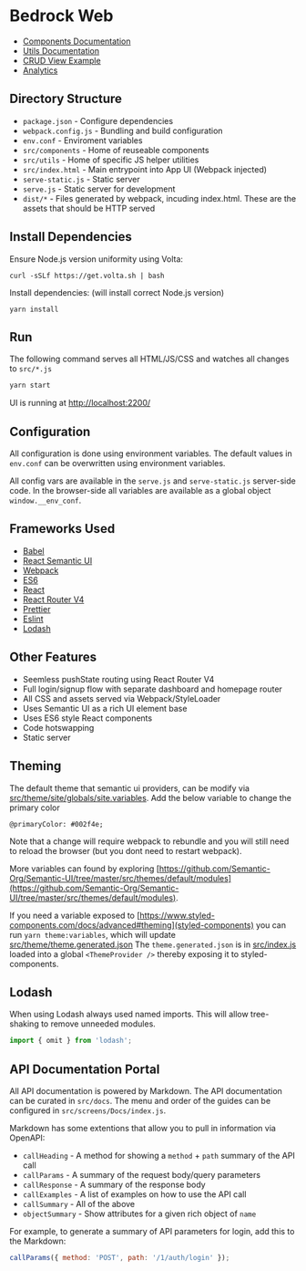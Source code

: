 # Bedrock Web

- [Components Documentation](src/components)
- [Utils Documentation](src/utils)
- [CRUD View Example](src/screens/Shops/index.js)
- [Analytics](src/utils/analytics/README.md)

## Directory Structure

- `package.json` - Configure dependencies
- `webpack.config.js` - Bundling and build configuration
- `env.conf` - Enviroment variables
- `src/components` - Home of reuseable components
- `src/utils` - Home of specific JS helper utilities
- `src/index.html` - Main entrypoint into App UI (Webpack injected)
- `serve-static.js` - Static server
- `serve.js` - Static server for development
- `dist/*` - Files generated by webpack, incuding index.html. These are the assets that should be HTTP served

## Install Dependencies

Ensure Node.js version uniformity using Volta:

```
curl -sSLf https://get.volta.sh | bash
```

Install dependencies: (will install correct Node.js version)

```
yarn install
```

## Run

The following command serves all HTML/JS/CSS and watches all changes to `src/*.js`

```bash
yarn start
```

UI is running at [http://localhost:2200/](http://localhost:2200/)

## Configuration

All configuration is done using environment variables. The default values in `env.conf` can be overwritten using environment variables.

All config vars are available in the `serve.js` and `serve-static.js` server-side code. In the browser-side all variables are available as a global object `window.__env_conf`.

## Frameworks Used

- [Babel](https://babeljs.io/)
- [React Semantic UI](http://react.semantic-ui.com/)
- [Webpack](http://webpack.github.io/)
- [ES6](https://babeljs.io/docs/learn-es2015/)
- [React](https://facebook.github.io/react/)
- [React Router V4](https://github.com/reactjs/react-router)
- [Prettier](https://prettier.io/)
- [Eslint](https://eslint.org/)
- [Lodash](https://lodash.com/)

## Other Features

- Seemless pushState routing using React Router V4
- Full login/signup flow with separate dashboard and homepage router
- All CSS and assets served via Webpack/StyleLoader
- Uses Semantic UI as a rich UI element base
- Uses ES6 style React components
- Code hotswapping
- Static server

## Theming

The default theme that semantic ui providers, can be modify via [src/theme/site/globals/site.variables](site.variables).
Add the below variable to change the primary color

```
@primaryColor: #002f4e;
```

Note that a change will require webpack to rebundle and you will still need to reload the browser (but you dont need to restart webpack).

More variables can found by exploring [https://github.com/Semantic-Org/Semantic-UI/tree/master/src/themes/default/modules](https://github.com/Semantic-Org/Semantic-UI/tree/master/src/themes/default/modules).

If you need a variable exposed to [https://www.styled-components.com/docs/advanced#theming](styled-components)
you can run `yarn theme:variables`, which will update [src/theme/theme.generated.json](theme/theme.generated.json)
The `theme.generated.json` is in [src/index.js](src/index.js) loaded into a global `<ThemeProvider />` thereby exposing it to styled-components.

## Lodash

When using Lodash always used named imports. This will allow tree-shaking to remove unneeded modules.

```js
import { omit } from 'lodash';
```

## API Documentation Portal

All API documentation is powered by Markdown. The API documentation can be curated in `src/docs`. The menu and order of the guides can be configured in `src/screens/Docs/index.js`.

Markdown has some extentions that allow you to pull in information via OpenAPI:

- `callHeading` - A method for showing a `method` + `path` summary of the API call
- `callParams` - A summary of the request body/query parameters
- `callResponse` - A summary of the response body
- `callExamples` - A list of examples on how to use the API call
- `callSummary` - All of the above
- `objectSummary` - Show attributes for a given rich object of `name`

For example, to generate a summary of API parameters for login, add this to the Markdown:

```javascript
callParams({ method: 'POST', path: '/1/auth/login' });
```
